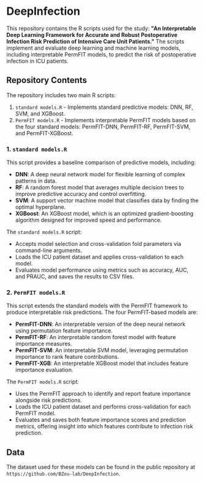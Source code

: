 # DeepInfection

This repository contains the R scripts used for the study: **"An Interpretable Deep Learning Framework for Accurate and Robust Postoperative Infection Risk Prediction of Intensive Care Unit Patients."** The scripts implement and evaluate deep learning and machine learning models, including interpretable PermFIT models, to predict the risk of postoperative infection in ICU patients. 

## Repository Contents

The repository includes two main R scripts:
1. `standard models.R` - Implements standard predictive models: DNN, RF, SVM, and XGBoost.
2. `PermFIT models.R` - Implements interpretable PermFIT models based on the four standard models: PermFIT-DNN, PermFIT-RF, PermFIT-SVM, and PermFIT-XGBoost.

### 1. `standard models.R`
This script provides a baseline comparison of predictive models, including:
- **DNN**: A deep neural network model for flexible learning of complex patterns in data.
- **RF**: A random forest model that averages multiple decision trees to improve predictive accuracy and control overfitting.
- **SVM**: A support vector machine model that classifies data by finding the optimal hyperplane.
- **XGBoost**: An XGBoost model, which is an optimized gradient-boosting algorithm designed for improved speed and performance.

The `standard models.R` script:
- Accepts model selection and cross-validation fold parameters via command-line arguments.
- Loads the ICU patient dataset and applies cross-validation to each model.
- Evaluates model performance using metrics such as accuracy, AUC, and PRAUC, and saves the results to CSV files.

### 2. `PermFIT models.R`
This script extends the standard models with the PermFIT framework to produce interpretable risk predictions. The four PermFIT-based models are:
- **PermFIT-DNN**: An interpretable version of the deep neural network using permutation feature importance.
- **PermFIT-RF**: An interpretable random forest model with feature importance measures.
- **PermFIT-SVM**: An interpretable SVM model, leveraging permutation importance to rank feature contributions.
- **PermFIT-XGB**: An interpretable XGBoost model that includes feature importance evaluation.

The `PermFIT models.R` script:
- Uses the PermFIT approach to identify and report feature importance alongside risk predictions.
- Loads the ICU patient dataset and performs cross-validation for each PermFIT model.
- Evaluates and saves both feature importance scores and prediction metrics, offering insight into which features contribute to infection risk prediction.

## Data
The dataset used for these models can be found in the public repository at `https://github.com/BZou-lab/DeepInfection`. 
